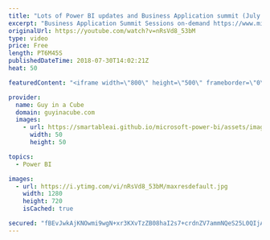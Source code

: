 ```yaml
---
title: "Lots of Power BI updates and Business Application summit (July 30, 2018)"
excerpt: "Business Application Summit Sessions on-demand https://www.microsoft.com/en-us/businessapplicationssummit/sessionsondemand  Power BI and the Future for Modern and Enterprise BI https://www.microsoft.com/en-us/businessapplicationssummit/video/BAS2018-204  Public Preview of Multi-Geo for Power BI Premium"
originalUrl: https://youtube.com/watch?v=nRsVd8_53bM
type: video
price: Free
length: PT6M45S
publishedDateTime: 2018-07-30T14:02:21Z
heat: 50

featuredContent: "<iframe width=\"800\" height=\"500\" frameborder=\"0\" src=\"https://www.youtube.com/embed/nRsVd8_53bM\" allow=\"accelerometer; autoplay; encrypted-media; gyroscope; picture-in-picture\" allowfullscreen></iframe>"

provider:
  name: Guy in a Cube
  domain: guyinacube.com
  images:
    - url: https://smartableai.github.io/microsoft-power-bi/assets/images/organizations/guyinacube.com-50x50.jpg
      width: 50
      height: 50

topics:
  - Power BI

images:
  - url: https://i.ytimg.com/vi/nRsVd8_53bM/maxresdefault.jpg
    width: 1280
    height: 720
    isCached: true

secured: "fBEvJwkAjKNOwmi9wgN+xr3KXvTzZB08haI2s7+crdnZV7ammNQeS25L0QIjAii6Gvfcx+JltHOZmY6iDB4UR93uAwFNAvERdGMmtrlgAGj9pJH0g8FL2buDZn2KEmToAUCVZh8RbyrVjRzd8CY6FAEvulGF4ajsNd06zl2ExWVBTxm380/ZVyiWNlv95lUnVmcrApewjKXzLBxOxz88elsi8EwkRDtyfzZM3reEtN33fXAYZchKTZVWuj2e63NdBoist9k4ULU3Rl31/u6cq3Iw+TCuL8BlIFyVhMAujJHVwfMhzZ+2dQOOW4isi5biAAFhksHQOo5vkQalwQKXVmufBSkHMcwHAwcqXDqualuNKwO26EEABfh6BQPEVIw5KEIz6dLXVhgo17oCnGr8Lbkt2mz770SWsYhlEeNtabc=;r44kOrno0AenY5t89XhMKA=="
---
```


